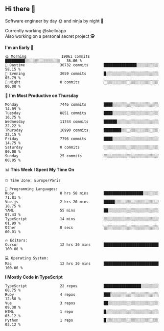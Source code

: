 ## Hi there 👋

Software engineer by day 🌞 and ninja by night 🌝

Currently working @skelloapp <br>
Also working on a personal secret project 🕵️

<!--START_SECTION:waka-->
**I'm an Early 🐤** 

```text
🌞 Morning                19061 commits       █████████░░░░░░░░░░░░░░░░   36.06 % 
🌆 Daytime                30732 commits       ███████████████░░░░░░░░░░   58.15 % 
🌃 Evening                3059 commits        █░░░░░░░░░░░░░░░░░░░░░░░░   05.79 % 
🌙 Night                  0 commits           ░░░░░░░░░░░░░░░░░░░░░░░░░   00.00 % 
```
📅 **I'm Most Productive on Thursday** 

```text
Monday                   7446 commits        ████░░░░░░░░░░░░░░░░░░░░░   14.09 % 
Tuesday                  8851 commits        ████░░░░░░░░░░░░░░░░░░░░░   16.75 % 
Wednesday                11744 commits       ██████░░░░░░░░░░░░░░░░░░░   22.22 % 
Thursday                 16990 commits       ████████░░░░░░░░░░░░░░░░░   32.15 % 
Friday                   7796 commits        ████░░░░░░░░░░░░░░░░░░░░░   14.75 % 
Saturday                 0 commits           ░░░░░░░░░░░░░░░░░░░░░░░░░   00.00 % 
Sunday                   25 commits          ░░░░░░░░░░░░░░░░░░░░░░░░░   00.05 % 
```


📊 **This Week I Spent My Time On** 

```text
🕑︎ Time Zone: Europe/Paris

💬 Programming Languages: 
Ruby                     8 hrs 58 mins       ██████████████████░░░░░░░   71.81 % 
Vue.js                   2 hrs 20 mins       █████░░░░░░░░░░░░░░░░░░░░   18.75 % 
YAML                     55 mins             ██░░░░░░░░░░░░░░░░░░░░░░░   07.43 % 
TypeScript               14 mins             ░░░░░░░░░░░░░░░░░░░░░░░░░   01.99 % 
Other                    0 secs              ░░░░░░░░░░░░░░░░░░░░░░░░░   00.01 % 

🔥 Editors: 
Cursor                   12 hrs 30 mins      █████████████████████████   100.00 % 

💻 Operating System: 
Mac                      12 hrs 30 mins      █████████████████████████   100.00 % 
```

**I Mostly Code in TypeScript** 

```text
TypeScript               22 repos            █████████████████░░░░░░░░   68.75 % 
Ruby                     4 repos             ███░░░░░░░░░░░░░░░░░░░░░░   12.50 % 
Vue                      3 repos             ██░░░░░░░░░░░░░░░░░░░░░░░   09.38 % 
HTML                     1 repo              █░░░░░░░░░░░░░░░░░░░░░░░░   03.12 % 
Python                   1 repo              █░░░░░░░░░░░░░░░░░░░░░░░░   03.12 % 
```




<!--END_SECTION:waka-->

<!--
**antoinelncl/antoinelncl** is a ✨ _special_ ✨ repository because its `README.md` (this file) appears on your GitHub profile.

Here are some ideas to get you started:

- 🔭 I’m currently working on ...
- 🌱 I’m currently learning ...
- 👯 I’m looking to collaborate on ...
- 🤔 I’m looking for help with ...
- 💬 Ask me about ...
- 📫 How to reach me: ...
- 😄 Pronouns: ...
- ⚡ Fun fact: ...
-->
